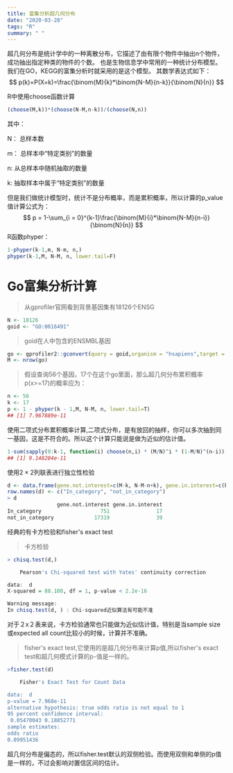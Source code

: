 ```yaml
---
title: 富集分析超几何分布
date: "2020-03-28"
tags: "R"
summary: " "
---
```


超几何分布是统计学中的一种离散分布，它描述了由有限个物件中抽出n个物件，成功抽出指定种类的物件的个数。 也是生物信息学中常用的一种统计分布模型。我们在GO，KEGG的富集分析时就采用的是这个模型。 其数学表达式如下：
$$
p(k)=P(X=k)=\frac{\binom{M}{k}*\binom{N-M}{n-k}}{\binom{N}{n}}
$$

R中使用choose函数计算
```R
(choose(M,k))*(choose(N-M,n-k))/(choose(N,n))
```
其中：

N： 总样本数

m： 总样本中“特定类别”的数量

n: 从总样本中随机抽取的数量

k: 抽取样本中属于“特定类别”的数量

但是我们做统计模型时，统计不是分布概率，而是累积概率，所以计算的p_value 值计算公式为：
$$
p = 1-\sum_{i = 0}^{k-1}\frac{\binom{M}{i}*\binom{N-M}{n-i}}{\binom{N}{n}}
$$
R函数phyper：
```R
1-phyper(k-1,m, N-m, n,)
phyper(k-1,M, N-M, n, lower.tail=F)
```

# Go富集分析计算
>从gprofiler官网看到背景基因集有18126个ENSG

```R
N <- 18126
goid <- "GO:0016491"
```

>goid在人中包含的ENSMBL基因

```R
go <- gprofiler2::gconvert(query = goid,organism = "hsapiens",target = "ENSG")
M <- nrow(go)
```
>假设查询56个基因，17个在这个go里面，那么超几何分布累积概率p(x>=17)的概率应为：

```R
n <- 56
k <- 17
p <- 1 - phyper(k - 1,M, N-M, n, lower.tail=T)
## [1] 7.967889e-11
```
使用二项式分布累积概率计算,二项式分布，是有放回的抽样，你可以多次抽到同一基因，这是不符合的。所以这个计算只能说是做为近似的估计值。
```R
1-sum(sapply(0:k-1, function(i) choose(n,i) * (M/N)^i * (1-M/N)^(n-i)))
## [1] 9.148204e-11
```
使用$2\times2$列联表进行独立性检验
```R
d <- data.frame(gene.not.interest=c(M-k, N-M-n+k), gene.in.interest=c(k, n-k))
row.names(d) <- c("In_category", "not_in_category")
> d
                gene.not.interest gene.in.interest
In_category                   751               17
not_in_category             17319               39
```
经典的有卡方检验和fisher's exact test

>卡方检验
```R
> chisq.test(d,)

	Pearson's Chi-squared test with Yates' continuity correction

data:  d
X-squared = 88.108, df = 1, p-value < 2.2e-16

Warning message:
In chisq.test(d, ) : Chi-squared近似算法有可能不准
```
对于２x２表来说，卡方检验通常也只能做为近似估计值，特别是当sample size或expected all count比较小的时候，计算并不准确。
>fisher's exact test,它使用的是超几何分布来计算p值,所以fisher's exact test和超几何模式计算的p-值是一样的。
```R
>fisher.test(d)

	Fisher's Exact Test for Count Data

data:  d
p-value = 7.968e-11
alternative hypothesis: true odds ratio is not equal to 1
95 percent confidence interval:
 0.05470043 0.18852771
sample estimates:
odds ratio 
0.09951436 
```
超几何分布是偏态的，所以fisher.test默认的双侧检验。而使用双侧和单侧的p值是一样的，不过会影响对置信区间的估计。

